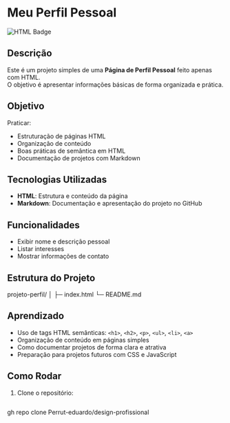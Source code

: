 # Meu Perfil Pessoal

![HTML Badge](https://img.shields.io/badge/HTML-E34F26?style=for-the-badge&logo=html5&logoColor=white)

## Descrição
Este é um projeto simples de uma **Página de Perfil Pessoal** feito apenas com HTML.  
O objetivo é apresentar informações básicas de forma organizada e prática.

## Objetivo
Praticar:
- Estruturação de páginas HTML
- Organização de conteúdo
- Boas práticas de semântica em HTML
- Documentação de projetos com Markdown

## Tecnologias Utilizadas
- **HTML**: Estrutura e conteúdo da página
- **Markdown**: Documentação e apresentação do projeto no GitHub

## Funcionalidades
- Exibir nome e descrição pessoal
- Listar interesses
- Mostrar informações de contato

## Estrutura do Projeto
projeto-perfil/
│
├─ index.html
└─ README.md

## Aprendizado
- Uso de tags HTML semânticas: `<h1>`, `<h2>`, `<p>`, `<ul>`, `<li>`, `<a>`
- Organização de conteúdo em páginas simples
- Como documentar projetos de forma clara e atrativa
- Preparação para projetos futuros com CSS e JavaScript

## Como Rodar
1. Clone o repositório:
   ```bash
gh repo clone Perrut-eduardo/design-profissional
